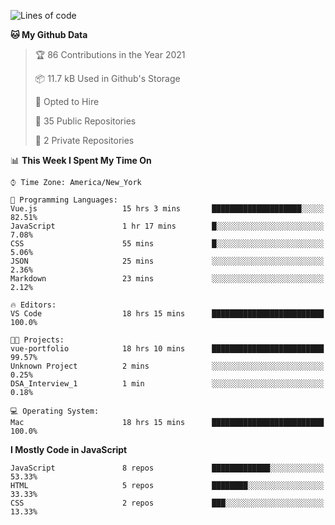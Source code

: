 <!--START_SECTION:waka-->
![Lines of code](https://img.shields.io/badge/From%20Hello%20World%20I%27ve%20Written-181782%20lines%20of%20code-blue)

**🐱 My Github Data** 

> 🏆 86 Contributions in the Year 2021
 > 
> 📦 11.7 kB Used in Github's Storage 
 > 
> 💼 Opted to Hire
 > 
> 📜 35 Public Repositories 
 > 
> 🔑 2 Private Repositories  
 > 
📊 **This Week I Spent My Time On** 

```text
⌚︎ Time Zone: America/New_York

💬 Programming Languages: 
Vue.js                   15 hrs 3 mins       ████████████████████░░░░░   82.51% 
JavaScript               1 hr 17 mins        █░░░░░░░░░░░░░░░░░░░░░░░░   7.08% 
CSS                      55 mins             █░░░░░░░░░░░░░░░░░░░░░░░░   5.06% 
JSON                     25 mins             ░░░░░░░░░░░░░░░░░░░░░░░░░   2.36% 
Markdown                 23 mins             ░░░░░░░░░░░░░░░░░░░░░░░░░   2.12%

🔥 Editors: 
VS Code                  18 hrs 15 mins      █████████████████████████   100.0%

🐱‍💻 Projects: 
vue-portfolio            18 hrs 10 mins      █████████████████████████   99.57% 
Unknown Project          2 mins              ░░░░░░░░░░░░░░░░░░░░░░░░░   0.25% 
DSA_Interview_1          1 min               ░░░░░░░░░░░░░░░░░░░░░░░░░   0.18%

💻 Operating System: 
Mac                      18 hrs 15 mins      █████████████████████████   100.0%

```

**I Mostly Code in JavaScript** 

```text
JavaScript               8 repos             █████████████░░░░░░░░░░░░   53.33% 
HTML                     5 repos             ████████░░░░░░░░░░░░░░░░░   33.33% 
CSS                      2 repos             ███░░░░░░░░░░░░░░░░░░░░░░   13.33%

```



<!--END_SECTION:waka-->
